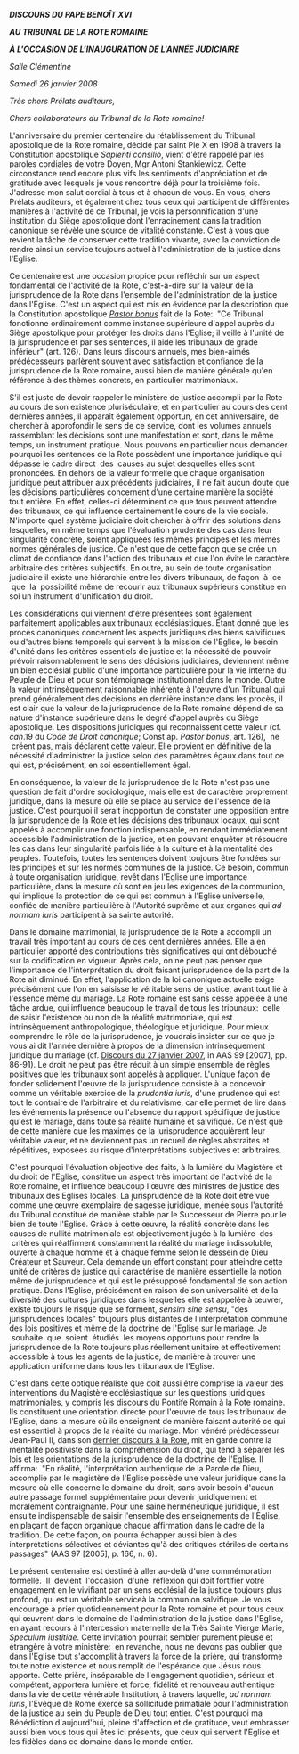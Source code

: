 ***DISCOURS DU PAPE BENOÎT XVI***

***AU TRIBUNAL DE LA ROTE ROMAINE***

***À L'OCCASION DE L’INAUGURATION DE L'ANNÉE JUDICIAIRE***

*Salle Clémentine*

*Samedi 26 janvier 2008*

*Très chers Prélats auditeurs,*

*Chers collaborateurs du Tribunal de la Rote romaine!*

L'anniversaire du premier centenaire du rétablissement du Tribunal apostolique de la Rote romaine, décidé par saint Pie X en 1908 à travers la Constitution apostolique *Sapienti consilio*, vient d'être rappelé par les paroles cordiales de votre Doyen, Mgr Antoni Stankiewicz. Cette circonstance rend encore plus vifs les sentiments d'appréciation et de gratitude avec lesquels je vous rencontre déjà pour la troisième fois. J'adresse mon salut cordial à tous et à chacun de vous. En vous, chers Prélats auditeurs, et également chez tous ceux qui participent de différentes manières à l'activité de ce Tribunal, je vois la personnification d'une institution du Siège apostolique dont l'enracinement dans la tradition canonique se révèle une source de vitalité constante. C'est à vous que revient la tâche de conserver cette tradition vivante, avec la conviction de rendre ainsi un service toujours actuel à l'administration de la justice dans l'Eglise.

Ce centenaire est une occasion propice pour réfléchir sur un aspect fondamental de l'activité de la Rote, c'est-à-dire sur la valeur de la jurisprudence de la Rote dans l'ensemble de l'administration de la justice dans l'Eglise. C'est un aspect qui est mis en évidence par la description que la Constitution apostolique *[Pastor bonus](/content/john-paul-ii/fr/apost_constitutions/documents/hf_jp-ii_apc_19880628_pastor-bonus-index.html)* fait de la Rote:  "Ce Tribunal fonctionne ordinairement comme instance supérieure d'appel auprès du Siège apostolique pour protéger les droits dans l'Eglise; il veille à l'unité de la jurisprudence et par ses sentences, il aide les tribunaux de grade inférieur" (art. 126). Dans leurs discours annuels, mes bien-aimés prédécesseurs parlèrent souvent avec satisfaction et confiance de la jurisprudence de la Rote romaine, aussi bien de manière générale qu'en référence à des thèmes concrets, en particulier matrimoniaux.

S'il est juste de devoir rappeler le ministère de justice accompli par la Rote au cours de son existence pluriséculaire, et en particulier au cours des cent dernières années, il apparaît également opportun, en cet anniversaire, de chercher à approfondir le sens de ce service, dont les volumes annuels rassemblant les décisions sont une manifestation et sont, dans le même temps, un instrument pratique. Nous pouvons en particulier nous demander pourquoi les sentences de la Rote possèdent une importance juridique qui dépasse le cadre direct  des  causes au sujet desquelles elles sont prononcées. En dehors de la valeur formelle que chaque organisation juridique peut attribuer aux précédents judiciaires, il ne fait aucun doute que les décisions particulières concernent d'une certaine manière la société tout entière. En effet, celles-ci déterminent ce que tous peuvent attendre des tribunaux, ce qui influence certainement le cours de la vie sociale. N'importe quel système judiciaire doit chercher à offrir des solutions dans lesquelles, en même temps que l'évaluation prudente des cas dans leur singularité concrète, soient appliquées les mêmes principes et les mêmes normes générales de justice. Ce n'est que de cette façon que se crée un climat de confiance dans l'action des tribunaux et que l'on évite le caractère arbitraire des critères subjectifs. En outre, au sein de toute organisation judiciaire il existe une hiérarchie entre les divers tribunaux, de façon  à  ce  que  la  possibilité même de recourir aux tribunaux supérieurs constitue en soi un instrument d'unification du droit.

Les considérations qui viennent d'être présentées sont également parfaitement applicables aux tribunaux ecclésiastiques. Etant donné que les procès canoniques concernent les aspects juridiques des biens salvifiques ou d'autres biens temporels qui servent à la mission de l'Eglise, le besoin d'unité dans les critères essentiels de justice et la nécessité de pouvoir prévoir raisonnablement le sens des décisions judiciaires, deviennent même un bien ecclésial public d'une importance particulière pour la vie interne du Peuple de Dieu et pour son témoignage institutionnel dans le monde. Outre la valeur intrinsèquement raisonnable inhérente à l'œuvre d'un Tribunal qui prend généralement des décisions en dernière instance dans les procès, il est clair que la valeur de la jurisprudence de la Rote romaine dépend de sa nature d'instance supérieure dans le degré d'appel auprès du Siège apostolique. Les dispositions juridiques qui reconnaissent cette valeur (cf. *can*.19 du *Code de Droit canonique*; Const ap. *Pastor bonus*, art. 126),  ne  créent pas, mais déclarent cette valeur. Elle provient en définitive de la nécessité d'administrer la justice selon des paramètres égaux dans tout ce qui est, précisément, en soi essentiellement égal.

En conséquence, la valeur de la jurisprudence de la Rote n'est pas une question de fait d'ordre sociologique, mais elle est de caractère proprement juridique, dans la mesure où elle se place au service de l'essence de la justice. C'est pourquoi il serait inopportun de constater une opposition entre la jurisprudence de la Rote et les décisions des tribunaux locaux, qui sont appelés à accomplir une fonction indispensable, en rendant immédiatement accessible l'administration de la justice, et en pouvant enquêter et résoudre les cas dans leur singularité parfois liée à la culture et à la mentalité des peuples. Toutefois, toutes les sentences doivent toujours être fondées sur les principes et sur les normes communes de la justice. Ce besoin, commun à toute organisation juridique, revêt dans l'Eglise une importance particulière, dans la mesure où sont en jeu les exigences de la communion, qui implique la protection de ce qui est commun à l'Eglise universelle, confiée de manière particulière à l'Autorité suprême et aux organes qui *ad normam iuris* participent à sa sainte autorité.

Dans le domaine matrimonial, la jurisprudence de la Rote a accompli un travail très important au cours de ces cent dernières années. Elle a en particulier apporté des contributions très significatives qui ont débouché sur la codification en vigueur. Après cela, on ne peut pas penser que l'importance de l'interprétation du droit faisant jurisprudence de la part de la Rote ait diminué. En effet, l'application de la loi canonique actuelle exige précisément que l'on en saisisse le véritable sens de justice, avant tout lié à l'essence même du mariage. La Rote romaine est sans cesse appelée à une tâche ardue, qui influence beaucoup le travail de tous les tribunaux:  celle de saisir l'existence ou non de la réalité matrimoniale, qui est intrinsèquement anthropologique, théologique et juridique. Pour mieux comprendre le rôle de la jurisprudence, je voudrais insister sur ce que je vous ai dit l'année dernière à propos de la dimension intrinsèquement juridique du mariage (cf. [Discours du 27 janvier 2007](/content/benedict-xvi/fr/speeches/2007/january/documents/hf_ben-xvi_spe_20070127_roman-rota.html), in AAS 99 \[2007\], pp. 86-91). Le droit ne peut pas être réduit à un simple ensemble de règles positives que les tribunaux sont appelés à appliquer. L'unique façon de fonder solidement l'œuvre de la jurisprudence consiste à la concevoir comme un véritable exercice de la *prudentia iuris*, d'une prudence qui est tout le contraire de l'arbitraire et du relativisme, car elle permet de lire dans les événements la présence ou l'absence du rapport spécifique de justice qu'est le mariage, dans toute sa réalité humaine et salvifique. Ce n'est que de cette manière que les maximes de la jurisprudence acquièrent leur véritable valeur, et ne deviennent pas un recueil de règles abstraites et répétitives, exposées au risque d'interprétations subjectives et arbitraires.

C'est pourquoi l'évaluation objective des faits, à la lumière du Magistère et du droit de l'Eglise, constitue un aspect très important de l'activité de la Rote romaine, et influence beaucoup l'œuvre des ministres de justice des tribunaux des Eglises locales. La jurisprudence de la Rote doit être vue comme une œuvre exemplaire de sagesse juridique, menée sous l'autorité du Tribunal constitué de manière stable par le Successeur de Pierre pour le bien de toute l'Eglise. Grâce à cette œuvre, la réalité concrète dans les causes de nullité matrimoniale est objectivement jugée à la lumière  des  critères qui réaffirment constamment la réalité du mariage indissoluble, ouverte à chaque homme et à chaque femme selon le dessein de Dieu Créateur et Sauveur. Cela demande un effort constant pour atteindre cette unité de critères de justice qui caractérise de manière essentielle la notion même de jurisprudence et qui est le présupposé fondamental de son action pratique. Dans l'Eglise, précisément en raison de son universalité et de la diversité des cultures juridiques dans lesquelles elle est appelée à œuvrer, existe toujours le risque que se forment, *sensim sine sensu*, "des jurisprudences locales" toujours plus distantes de l'interprétation commune des lois positives et même de la doctrine de l'Eglise sur le mariage. Je  souhaite  que  soient  étudiés  les moyens opportuns pour rendre la jurisprudence de la Rote toujours plus réellement unitaire et effectivement accessible à tous les agents de la justice, de manière à trouver une application uniforme dans tous les tribunaux de l'Eglise.

C'est dans cette optique réaliste que doit aussi être comprise la valeur des interventions du Magistère ecclésiastique sur les questions juridiques matrimoniales, y compris les discours du Pontife Romain à la Rote romaine. Ils constituent une orientation directe pour l'œuvre de tous les tribunaux de l'Eglise, dans la mesure où ils enseignent de manière faisant autorité ce qui est essentiel à propos de la réalité du mariage. Mon vénéré prédécesseur Jean-Paul II, dans son [dernier discours à la Rote](/content/john-paul-ii/fr/speeches/2005/january/documents/hf_jp-ii_spe_20050129_roman-rota.html), mit en garde contre la mentalité positiviste dans la compréhension du droit, qui tend à séparer les lois et les orientations de la jurisprudence de la doctrine de l'Eglise. Il affirma:  "En réalité, l'interprétation authentique de la Parole de Dieu, accomplie par le magistère de l'Eglise possède une valeur juridique dans la mesure où elle concerne le domaine du droit, sans avoir besoin d'aucun autre passage formel supplémentaire pour devenir juridiquement et moralement contraignante. Pour une saine herméneutique juridique, il est ensuite indispensable de saisir l'ensemble des enseignements de l'Eglise, en plaçant de façon organique chaque affirmation dans le cadre de la tradition. De cette façon, on pourra échapper aussi bien à des interprétations sélectives et déviantes qu'à des critiques stériles de certains passages" (AAS 97 \[2005\], p. 166, n. 6).

Le présent centenaire est destiné à aller au-delà d'une commémoration formelle.  Il  devient  l'occasion  d'une  réflexion qui doit fortifier votre engagement en le vivifiant par un sens ecclésial de la justice toujours plus profond, qui est un véritable serviceà la communion salvifique. Je vous encourage à prier quotidiennement pour la Rote romaine et pour tous ceux qui œuvrent dans le domaine de l'administration de la justice dans l'Eglise, en ayant recours à l'intercession maternelle de la Très Sainte Vierge Marie, *Speculum iustitiae*. Cette invitation pourrait sembler purement pieuse et étrangère à votre ministère:  en revanche, nous ne devons pas oublier que dans l'Eglise tout s'accomplit à travers la force de la prière, qui transforme toute notre existence et nous remplit de l'espérance que Jésus nous apporte. Cette prière, inséparable de l'engagement quotidien, sérieux et compétent, apportera lumière et force, fidélité et renouveau authentique dans la vie de cette vénérable Institution, à travers laquelle, *ad normam iuris*, l'Evêque de Rome exerce sa sollicitude primatiale pour l'administration de la justice au sein du Peuple de Dieu tout entier. C'est pourquoi ma Bénédiction d'aujourd'hui, pleine d'affection et de gratitude, veut embrasser aussi bien vous tous qui êtes ici présents, que ceux qui servent l'Eglise et les fidèles dans ce domaine dans le monde entier.